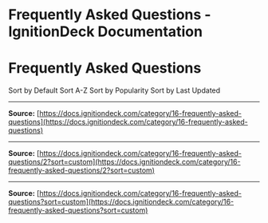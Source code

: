 # Frequently Asked Questions - IgnitionDeck Documentation

# Frequently Asked Questions

Sort by Default
Sort A-Z
Sort by Popularity
Sort by Last Updated



---
**Source:** [https://docs.ignitiondeck.com/category/16-frequently-asked-questions](https://docs.ignitiondeck.com/category/16-frequently-asked-questions)


---
**Source:** [https://docs.ignitiondeck.com/category/16-frequently-asked-questions/2?sort=custom](https://docs.ignitiondeck.com/category/16-frequently-asked-questions/2?sort=custom)


---
**Source:** [https://docs.ignitiondeck.com/category/16-frequently-asked-questions?sort=custom](https://docs.ignitiondeck.com/category/16-frequently-asked-questions?sort=custom)
